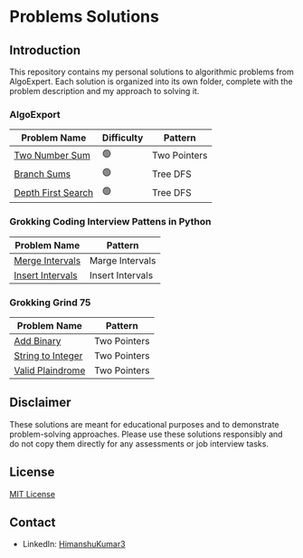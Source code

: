 # Problems Solutions

## Introduction

This repository contains my personal solutions to algorithmic problems from AlgoExpert. Each solution is organized into its own folder, complete with the problem description and my approach to solving it.

### AlgoExport

| Problem Name                                         | Difficulty | Pattern      |
| ---------------------------------------------------- | ---------- | ------------ |
| [Two Number Sum](AlgoExport/Two_Number_Sum/)         | 🟢         | Two Pointers |
| [Branch Sums](AlgoExport/Branch_Sums/)               | 🟢         | Tree DFS     |
| [Depth First Search](AlgoExport/Depth-first-search/) | 🟢         | Tree DFS     |

### Grokking Coding Interview Pattens in Python

| Problem Name                                                                                         | Pattern          |
| ---------------------------------------------------------------------------------------------------- | ---------------- |
| [Merge Intervals](Grokking-Coding-Interview-Patterns_in_Python/Merge-Intervals/merge_intervals.py)   | Marge Intervals  |
| [Insert Intervals](Grokking-Coding-Interview-Patterns_in_Python/Merge-Intervals/insert_intervals.py) | Insert Intervals |

### Grokking Grind 75

| Problem Name                                                                 | Pattern      |
| ---------------------------------------------------------------------------- | ------------ |
| [Add Binary](Grokking-Grind-75-Python/WarmUp/Add_Binary.py)                  | Two Pointers |
| [String to Integer](Grokking-Grind-75-Python/WarmUp/string_to_integer.py)    | Two Pointers |
| [Valid Plaindrome](Grokking-Grind-75-Python/TwoPointers/valid_palindrome.py) | Two Pointers |

## Disclaimer

These solutions are meant for educational purposes and to demonstrate problem-solving approaches. Please use these solutions responsibly and do not copy them directly for any assessments or job interview tasks.

## License

[MIT License](LICENSE)

## Contact

- LinkedIn: [HimanshuKumar3](https://www.linkedin.com/in/himanshukumar3/)
